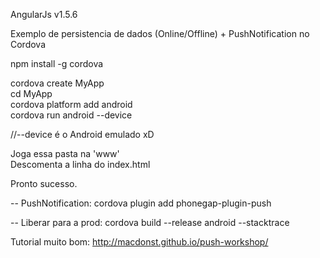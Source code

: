AngularJs v1.5.6


Exemplo de persistencia de dados (Online/Offline)  + PushNotification no Cordova



npm install -g cordova  


cordova create MyApp  
cd MyApp  
cordova platform add android  
cordova run android --device  

//--device é o Android emulado xD  


Joga essa pasta na 'www'   
Descomenta a linha do index.html   


Pronto sucesso.  



-- PushNotification:
cordova plugin add phonegap-plugin-push



-- Liberar para a prod:
cordova build --release android --stacktrace


Tutorial muito bom:
http://macdonst.github.io/push-workshop/